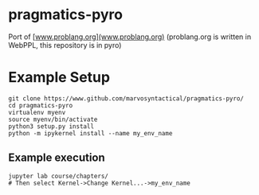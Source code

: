 # pragmatics-pyro

Port of [www.problang.org](www.problang.org) (problang.org is written in WebPPL, this repository is in pyro)


# Example Setup

```
git clone https://www.github.com/marvosyntactical/pragmatics-pyro/
cd pragmatics-pyro
virtualenv myenv
source myenv/bin/activate
python3 setup.py install
python -m ipykernel install --name my_env_name
```

## Example execution
```
jupyter lab course/chapters/
# Then select Kernel->Change Kernel...->my_env_name
```


